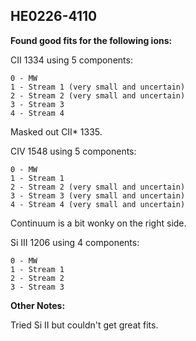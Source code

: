 ## HE0226-4110
**Found good fits for the following ions:**

CII 1334 using 5 components:
```
0 - MW
1 - Stream 1 (very small and uncertain)
2 - Stream 2 (very small and uncertain)
3 - Stream 3
4 - Stream 4
```
Masked out CII* 1335.

CIV 1548 using 5 components:
```
0 - MW
1 - Stream 1
2 - Stream 2 (very small and uncertain)
3 - Stream 3 (very small and uncertain)
4 - Stream 4 (very small and uncertain)
```
Continuum is a bit wonky on the right side.


Si III 1206 using 4 components:
```
0 - MW
1 - Stream 1
2 - Stream 2 
3 - Stream 3 
```

**Other Notes:**

Tried Si II but couldn't get great fits.